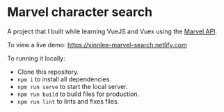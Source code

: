 # Marvel character search

A project that I built while learning VueJS and Vuex using the [Marvel API](https://developer.marvel.com/).

To view a live demo: https://vinnlee-marvel-search.netlify.com

To running it locally:

- Clone this repository.
- `npm i` to install all dependencies.
- `npm run serve` to start the local server.
- `npm run build` to build files for production.
- `npm run lint` to lints and fixes files.
